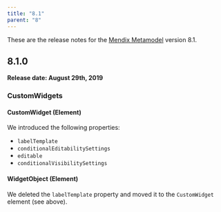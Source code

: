 ```yaml
---
title: "8.1"
parent: "8"
---
```


These are the release notes for the [Mendix Metamodel](/apidocs-mxsdk/mxsdk/understanding-the-metamodel) version 8.1.

## 8.1.0

**Release date: August 29th, 2019**

### CustomWidgets

#### CustomWidget (Element)

We introduced the following properties:

* `labelTemplate`
* `conditionalEditabilitySettings`
* `editable`
* `conditionalVisibilitySettings`

#### WidgetObject (Element)

We deleted the `labelTemplate` property and moved it to the `CustomWidget` element (see above).
